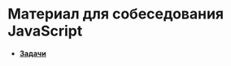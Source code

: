 # Материал для собеседования JavaScript

- **[Задачи](https://github.com/samatakaya1/Interview-material/blob/main/problems/README.md)**
